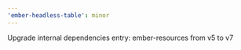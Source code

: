 ```yaml
---
'ember-headless-table': minor
---
```


Upgrade internal dependencies entry: ember-resources from v5 to v7
